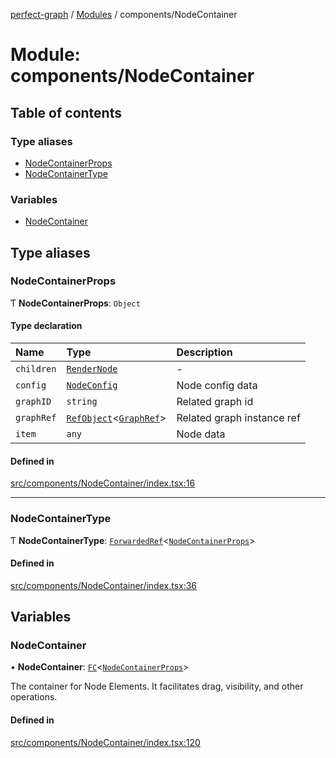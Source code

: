 [perfect-graph](../README.md) / [Modules](../modules.md) / components/NodeContainer

# Module: components/NodeContainer

## Table of contents

### Type aliases

- [NodeContainerProps](components_NodeContainer.md#nodecontainerprops)
- [NodeContainerType](components_NodeContainer.md#nodecontainertype)

### Variables

- [NodeContainer](components_NodeContainer.md#nodecontainer)

## Type aliases

### NodeContainerProps

Ƭ **NodeContainerProps**: `Object`

#### Type declaration

| Name | Type | Description |
| :------ | :------ | :------ |
| `children` | [`RenderNode`](components_Graph._internal_.md#rendernode) | - |
| `config` | [`NodeConfig`](components_ClusterNodeContainer._internal_.md#nodeconfig) | Node config data |
| `graphID` | `string` | Related graph id |
| `graphRef` | [`RefObject`](../interfaces/components_ClusterNodeContainer._internal_.RefObject.md)<[`GraphRef`](components_ClusterNodeContainer._internal_.md#graphref)\> | Related graph instance ref |
| `item` | `any` | Node data |

#### Defined in

[src/components/NodeContainer/index.tsx:16](https://github.com/MaastrichtU-IDS/perfect-graph/blob/27ebaf3/src/components/NodeContainer/index.tsx#L16)

___

### NodeContainerType

Ƭ **NodeContainerType**: [`ForwardedRef`](components_ClusterNodeContainer._internal_.md#forwardedref)<[`NodeContainerProps`](components_NodeContainer.md#nodecontainerprops)\>

#### Defined in

[src/components/NodeContainer/index.tsx:36](https://github.com/MaastrichtU-IDS/perfect-graph/blob/27ebaf3/src/components/NodeContainer/index.tsx#L36)

## Variables

### NodeContainer

• **NodeContainer**: [`FC`](components_ClusterNodeContainer._internal_.md#fc)<[`NodeContainerProps`](components_NodeContainer.md#nodecontainerprops)\>

The container for Node Elements. It facilitates drag, visibility, and other
operations.

#### Defined in

[src/components/NodeContainer/index.tsx:120](https://github.com/MaastrichtU-IDS/perfect-graph/blob/27ebaf3/src/components/NodeContainer/index.tsx#L120)
